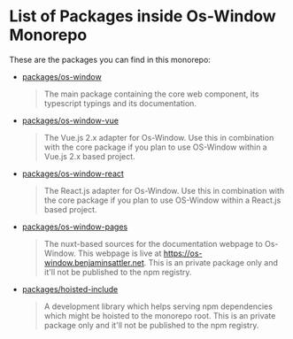 # List of Packages inside Os-Window Monorepo

These are the packages you can find in this monorepo:

- [packages/os-window](./packages/os-window)
  > The main package containing the core web component, its typescript typings and its documentation.
- [packages/os-window-vue](./packages/os-window-vue)
  > The Vue.js 2.x adapter for Os-Window. Use this in combination with the core package if you plan to use OS-Window within a Vue.js 2.x based project.
- [packages/os-window-react](./packages/os-window-reactjs)
  > The React.js adapter for Os-Window. Use this in combination with the core package if you plan to use OS-Window within a React.js based project.
- [packages/os-window-pages](./packages/os-window-pages)
  > The nuxt-based sources for the documentation webpage to Os-Window. This webpage is live at https://os-window.benjaminsattler.net. This is an private package only and it'll not be published to the npm registry.
- [packages/hoisted-include](./packages/hoisted-include)
  > A development library which helps serving npm dependencies which might be hoisted to the monorepo root. This is an private package only and it'll not be published to the npm registry.
